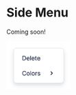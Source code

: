 # Side Menu

Coming soon!

<!--
- Explain + show what the side menu is (image)
- Change default buttons
- Creating your own buttons -->

<img style="max-width:150px" src="../public/img/screenshots/side_menu.png" alt="image">
